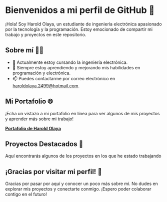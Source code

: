 # Bienvenidos a mi perfil de GitHub 👋

¡Hola! Soy Harold Olaya, un estudiante de ingeniería electrónica apasionado por la tecnología y la programación. Estoy emocionado de compartir mi trabajo y proyectos en este repositorio.

## Sobre mí 👨‍💻

- 💼 Actualmente estoy cursando la ingeniería electrónica.
- 🌱 Siempre estoy aprendiendo y mejorando mis habilidades en programación y electrónica.
- 📫 Puedes contactarme por correo electrónico en [haroldolaya.2499@hotmail.com](mailto:haroldolaya.2499@hotmail.com).

## Mi Portafolio 🌐

¡Echa un vistazo a mi portafolio en línea para ver algunos de mis proyectos y aprender más sobre mi trabajo!

[**Portafolio de Harold Olaya**](https://haroldolaya.mystrikingly.com/)

## Proyectos Destacados 🚀

Aquí encontrarás algunos de los proyectos en los que he estado trabajando

## ¡Gracias por visitar mi perfil! 🙌

Gracias por pasar por aquí y conocer un poco más sobre mí. No dudes en explorar mis proyectos y conectarte conmigo. ¡Espero poder colaborar contigo en el futuro!
